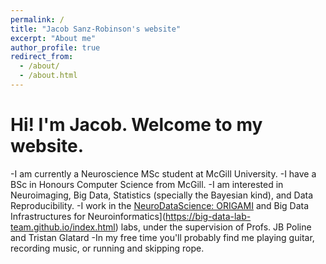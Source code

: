 ```yaml
---
permalink: /
title: "Jacob Sanz-Robinson's website"
excerpt: "About me"
author_profile: true
redirect_from: 
  - /about/
  - /about.html
---
```


Hi! I'm Jacob. Welcome to my website.
======
-I am currently a Neuroscience MSc student at McGill University.
-I have a BSc in Honours Computer Science from McGill.
-I am interested in Neuroimaging, Big Data, Statistics (specially the Bayesian kind), and Data Reproducibility.
-I work in the [NeuroDataScience: ORIGAMI](https://neurodatascience.github.io/) and Big Data Infrastructures for Neuroinformatics](https://big-data-lab-team.github.io/index.html) labs, under the supervision of Profs. JB Poline and Tristan Glatard
-In my free time you'll probably find me playing guitar, recording music, or running and skipping rope.
